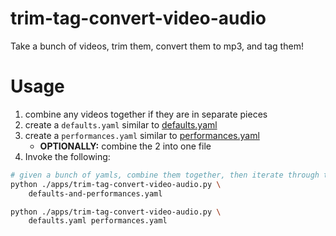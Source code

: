 # trim-tag-convert-video-audio
Take a bunch of videos, trim them, convert them to mp3, and tag them!


# Usage
1. combine any videos together if they are in separate pieces
2. create a `defaults.yaml` similar to [defaults.yaml](../defaults.yaml)
3. create a `performances.yaml` similar to [performances.yaml](../performances.yaml)
    - **OPTIONALLY:** combine the 2 into one file
4. Invoke the following:
```bash
# given a bunch of yamls, combine them together, then iterate through the indexes alphanumerically.
python ./apps/trim-tag-convert-video-audio.py \
    defaults-and-performances.yaml

python ./apps/trim-tag-convert-video-audio.py \
    defaults.yaml performances.yaml
```
